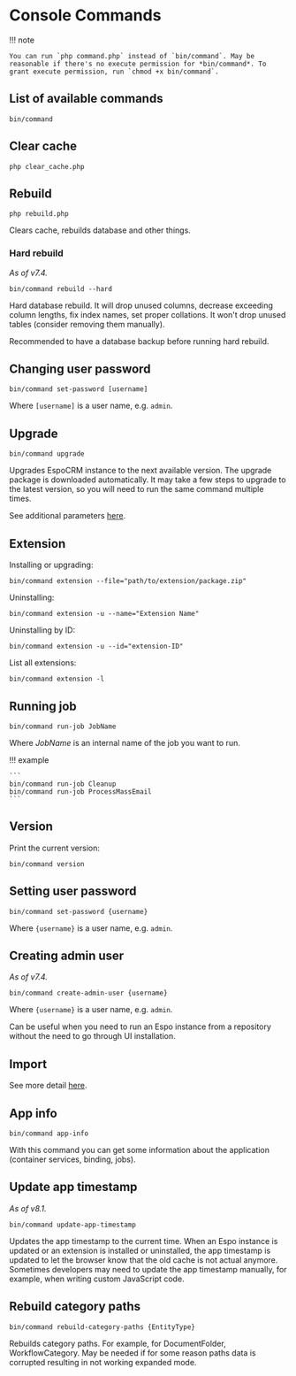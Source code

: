 # Console Commands

!!! note

    You can run `php command.php` instead of `bin/command`. May be reasonable if there's no execute permission for *bin/command*. To grant execute permission, run `chmod +x bin/command`.

## List of available commands

```
bin/command
```

## Clear cache

```
php clear_cache.php
```

## Rebuild

```
php rebuild.php
```

Clears cache, rebuilds database and other things.

### Hard rebuild

*As of v7.4.*

```
bin/command rebuild --hard
```

Hard database rebuild. It will drop unused columns, decrease exceeding column lengths, fix index names, set proper collations. It won't drop unused tables (consider removing them manually).

Recommended to have a database backup before running hard rebuild.

## Changing user password

```
bin/command set-password [username]
```

Where `[username]` is a user name, e.g. `admin`.

## Upgrade

```
bin/command upgrade
```

Upgrades EspoCRM instance to the next available version. The upgrade package is downloaded automatically. It may take a few steps to upgrade to the latest version, so you will need to run the same command multiple times.

See additional parameters [here](upgrading.md#additional-parameters).

## Extension

Installing or upgrading:

```
bin/command extension --file="path/to/extension/package.zip"
```

Uninstalling:

```
bin/command extension -u --name="Extension Name"
```

Uninstalling by ID:

```
bin/command extension -u --id="extension-ID"
```

List all extensions:

```
bin/command extension -l
```

## Running job

```
bin/command run-job JobName
```

Where *JobName* is an internal name of the job you want to run.

!!! example

    ```
    bin/command run-job Cleanup
    bin/command run-job ProcessMassEmail
    ```

## Version

Print the current version:

```
bin/command version
```

## Setting user password

```
bin/command set-password {username}
```

Where `{username}` is a user name, e.g. `admin`.

## Creating admin user

*As of v7.4.*

```
bin/command create-admin-user {username}
```

Where `{username}` is a user name, e.g. `admin`.

Can be useful when you need to run an Espo instance from a repository without the need to go through UI installation.

## Import

See more detail [here](import.md#console-commands).

## App info

```
bin/command app-info
```

With this command you can get some information about the application (container services, binding, jobs).

## Update app timestamp

*As of v8.1.*

```
bin/command update-app-timestamp
```

Updates the app timestamp to the current time. When an Espo instance is updated or an extension is installed or uninstalled, the app timestamp is updated to let the browser know that the old cache is not actual anymore. Sometimes developers may need to update the app timestamp manually, for example, when writing custom JavaScript code.

## Rebuild category paths

```
bin/command rebuild-category-paths {EntityType}
```

Rebuilds category paths. For example, for DocumentFolder, WorkflowCategory. May be needed if for some reason paths data is corrupted resulting in not working expanded mode.
